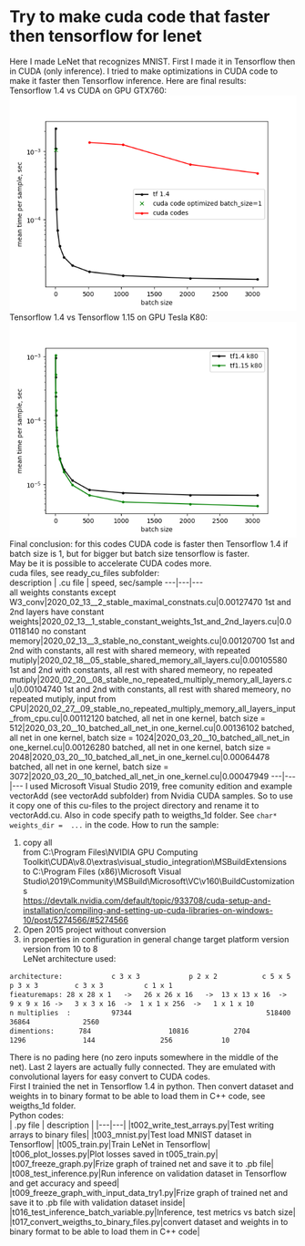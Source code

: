 # Try to make cuda code that faster then tensorflow for lenet  

Here I made LeNet that recognizes MNIST. First I made it in Tensorflow then in CUDA (only inference). I tried to make optimizations in CUDA code to make it faster then Tensorflow inference. Here are final results:  
Tensorflow 1.4 vs CUDA on GPU GTX760:  
![tf vs cuda](/times_semilogy_tf_1_4_vs_cuda_gtx760__2020_03_23.png)  
Tensorflow 1.4 vs Tensorflow 1.15 on GPU Tesla K80:
![tf 1.4 vs tf 1.5](/times_semilogy_tf_1_4_vs_tf_1_15_k80__2020_03_23.png)  
Final conclusion: for this codes CUDA code is faster then Tensorflow 1.4 if batch size is 1, but for bigger but batch size tensorflow is faster.  
May be it is possible to accelerate CUDA codes more.  
cuda files, see ready_cu_files subfolder:  
 description | .cu file |  speed, sec/sample 
---|---|---  
all weights constants except W3_conv|2020_02_13__2_stable_maximal_constnats.cu|0.00127470
1st and 2nd layers have constant weights|2020_02_13__1_stable_constant_weights_1st_and_2nd_layers.cu|0.00118140
no constant memory|2020_02_13__3_stable_no_constant_weights.cu|0.00120700
1st and 2nd with constants, all rest with shared memeory, with repeated mutiply|2020_02_18__05_stable_shared_memory_all_layers.cu|0.00105580
1st and 2nd with constants, all rest with shared memeory, no repeated mutiply|2020_02_20__08_stable_no_repeated_multiply_memory_all_layers.cu|0.00104740
1st and 2nd with constants, all rest with shared memeory, no repeated mutiply, input from CPU|2020_02_27__09_stable_no_repeated_multiply_memory_all_layers_input_from_cpu.cu|0.00112120
batched, all net in one kernel, batch size = 512|2020_03_20__10_batched_all_net_in one_kernel.cu|0.00136102
batched, all net in one kernel, batch size = 1024|2020_03_20__10_batched_all_net_in one_kernel.cu|0.00126280
batched, all net in one kernel, batch size = 2048|2020_03_20__10_batched_all_net_in one_kernel.cu|0.00064478
batched, all net in one kernel, batch size = 3072|2020_03_20__10_batched_all_net_in one_kernel.cu|0.00047949
---|---|--- 
I used Microsoft Visual Studio 2019, free comunity edition and example vectorAdd (see vectorAdd subfolder) from Nvidia CUDA samples. So to use it copy one of this cu-files to the project directory and rename it to vectorAdd.cu. Also in code specify path to weigths_1d folder. See ```char* weights_dir =  ...``` in the code. How to run the sample:  
1) copy all  
from C:\Program Files\NVIDIA GPU Computing Toolkit\CUDA\v8.0\extras\visual_studio_integration\MSBuildExtensions  
to C:\Program Files (x86)\Microsoft Visual Studio\2019\Community\MSBuild\Microsoft\VC\v160\BuildCustomizations  
https://devtalk.nvidia.com/default/topic/933708/cuda-setup-and-installation/compiling-and-setting-up-cuda-libraries-on-windows-10/post/5274566/#5274566  
2) Open 2015 project without conversion  
3) in properties in configuration in general change target platform version version from 10 to 8  
LeNet architecture used:  
```
architecture:            c 3 x 3            p 2 x 2           c 5 x 5         p 3 x 3         c 3 x 3          c 1 x 1
fieaturemaps: 28 x 28 x 1   ->   26 x 26 x 16   ->  13 x 13 x 16  ->  9 x 9 x 16 ->   3 x 3 x 16  ->  1 x 1 x 256  ->   1 x 1 x 10
n multiplies  :          97344                                 518400                          36864             2560
dimentions:      784                   10816           2704               1296              144                256            10
```
There is no pading here (no zero inputs somewhere in the middle of the net). Last 2 layers are actually fully connected. They are emulated with convolutional layers for easy convert to CUDA codes.  
First I trainied the net in Tensorflow 1.4 in python. Then convert dataset and weights in to binary format to be able to load them in C++ code, see weigths_1d folder.  
Python codes:  
| .py file | description |
|---|---|
|t002_write_test_arrays.py|Test writing arrays to binary files|
|t003_mnist.py|Test load MNIST dataset in Tensorflow|
|t005_train.py|Train LeNet in Tensorflow|
|t006_plot_losses.py|Plot losses saved in t005_train.py|
|t007_freeze_graph.py|Frize graph of trained net and save it to .pb file|
|t008_test_inference.py|Run inference on validation dataset in Tensorflow and get accuracy and speed|
|t009_freeze_graph_with_input_data_try1.py|Frize graph of trained net and save it to .pb file with validation dataset inside|
|t016_test_inference_batch_variable.py|Inference, test metrics vs batch size|
|t017_convert_weigths_to_binary_files.py|convert dataset and weights in to binary format to be able to load them in C++ code|